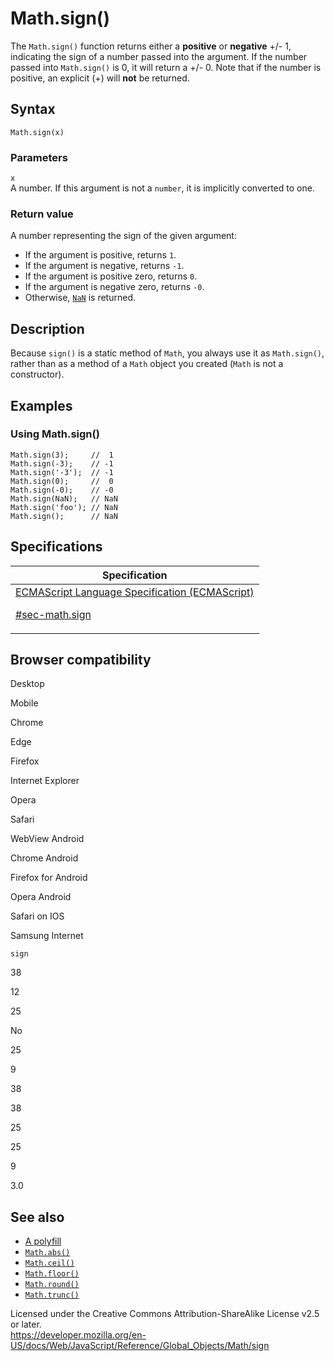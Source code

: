 # Math.sign()

The `Math.sign()` function returns either a **positive** or **negative** +/- 1, indicating the sign of a number passed into the argument. If the number passed into `Math.sign()` is 0, it will return a +/- 0. Note that if the number is positive, an explicit (+) will **not** be returned.

## Syntax

    Math.sign(x)

### Parameters

`x`  
A number. If this argument is not a `number`, it is implicitly converted to one.

### Return value

A number representing the sign of the given argument:

-   If the argument is positive, returns `1`.
-   If the argument is negative, returns `-1`.
-   If the argument is positive zero, returns `0`.
-   If the argument is negative zero, returns `-0`.
-   Otherwise, [`NaN`](../nan) is returned.

## Description

Because `sign()` is a static method of `Math`, you always use it as `Math.sign()`, rather than as a method of a `Math` object you created (`Math` is not a constructor).

## Examples

### Using Math.sign()

    Math.sign(3);     //  1
    Math.sign(-3);    // -1
    Math.sign('-3');  // -1
    Math.sign(0);     //  0
    Math.sign(-0);    // -0
    Math.sign(NaN);   // NaN
    Math.sign('foo'); // NaN
    Math.sign();      // NaN

## Specifications

<table><thead><tr class="header"><th>Specification</th></tr></thead><tbody><tr class="odd"><td><a href="https://tc39.es/ecma262/#sec-math.sign">ECMAScript Language Specification (ECMAScript) 
<br/>

<span class="small">#sec-math.sign</span></a></td></tr></tbody></table>

## Browser compatibility

Desktop

Mobile

Chrome

Edge

Firefox

Internet Explorer

Opera

Safari

WebView Android

Chrome Android

Firefox for Android

Opera Android

Safari on IOS

Samsung Internet

`sign`

38

12

25

No

25

9

38

38

25

25

9

3.0

## See also

-   [A polyfill](https://github.com/behnammodi/polyfill/blob/master/math.polyfill.js)
-   [`Math.abs()`](abs)
-   [`Math.ceil()`](ceil)
-   [`Math.floor()`](floor)
-   [`Math.round()`](round)
-   [`Math.trunc()`](trunc)

 
Licensed under the Creative Commons Attribution-ShareAlike License v2.5 or later.  
<a href="https://developer.mozilla.org/en-US/docs/Web/JavaScript/Reference/Global_Objects/Math/sign" class="_attribution-link">https://developer.mozilla.org/en-US/docs/Web/JavaScript/Reference/Global_Objects/Math/sign</a>
